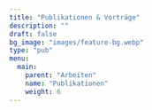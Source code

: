 ```yaml
---
title: "Publikationen & Vorträge"
description: ""
draft: false
bg_image: "images/feature-bg.webp"
type: "pub"
menu:
  main:
    parent: "Arbeiten"
    name: "Publikationen"
    weight: 6
---
```

